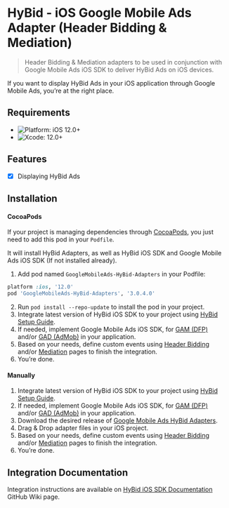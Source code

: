 # HyBid - iOS Google Mobile Ads Adapter (Header Bidding & Mediation)
> Header Bidding & Mediation adapters to be used in conjunction with Google Mobile Ads iOS SDK to deliver HyBid Ads on iOS devices.

If you want to display HyBid Ads in your iOS application through Google Mobile Ads, you’re at the right place.

## Requirements

- ![Platform: iOS 12.0+](https://img.shields.io/badge/Platform-iOS%2010.0%2B-blue.svg?style=flat)
- ![Xcode: 12.0+](https://img.shields.io/badge/Xcode-12.0+-blue.svg?style=flat)

## Features

- [x] Displaying HyBid Ads

## Installation

#### CocoaPods

If your project is managing dependencies through [CocoaPods](https://cocoapods.org/), you just need to add this pod in your `Podfile`.

It will install HyBid Adapters, as well as HyBid iOS SDK and Google Mobile Ads iOS SDK (If not installed already).

1. Add pod named `GoogleMobileAds-HyBid-Adapters` in your Podfile:

```ruby
platform :ios, '12.0'
pod 'GoogleMobileAds-HyBid-Adapters', '3.0.4.0'
```

2. Run `pod install --repo-update` to install the pod in your project.
3. Integrate latest version of HyBid iOS SDK to your project using [HyBid Setup Guide](https://github.com/pubnative/pubnative-hybid-ios-sdk/wiki/Setup-HyBid).
4. If needed, implement Google Mobile Ads iOS SDK, for [GAM (DFP)](https://developers.google.com/ad-manager/mobile-ads-sdk/ios/quick-start) and/or [GAD (AdMob)](https://developers.google.com/admob/ios/quick-start) in your application.
5. Based on your needs, define custom events using [Header Bidding](https://github.com/pubnative/pubnative-hybid-ios-sdk/wiki/Setup-GAM-(DFP)) and/or [Mediation](https://github.com/pubnative/pubnative-hybid-ios-sdk/wiki/GAD-(AdMob)-Mediation) pages to finish the integration.
6. You’re done.

#### Manually

1. Integrate latest version of HyBid iOS SDK to your project using [HyBid Setup Guide](https://github.com/pubnative/pubnative-hybid-ios-sdk/wiki/Setup-HyBid).
2. If needed, implement Google Mobile Ads iOS SDK, for [GAM (DFP)](https://developers.google.com/ad-manager/mobile-ads-sdk/ios/quick-start) and/or [GAD (AdMob)](https://developers.google.com/admob/ios/quick-start) in your application.
3. Download the desired release of [Google Mobile Ads HyBid Adapters](https://github.com/pubnative/googleMobileAds-hybid-adapters-ios/releases).
4. Drag & Drop adapter files in your iOS project.
5. Based on your needs, define custom events using [Header Bidding](https://github.com/pubnative/pubnative-hybid-ios-sdk/wiki/Setup-GAM-(DFP)) and/or [Mediation](https://github.com/pubnative/pubnative-hybid-ios-sdk/wiki/GAD-(AdMob)-Mediation) pages to finish the integration.
6. You’re done.

## Integration Documentation

Integration instructions are available on [HyBid iOS SDK Documentation](https://github.com/pubnative/pubnative-hybid-ios-sdk/wiki) GitHub Wiki page.
